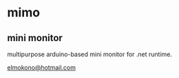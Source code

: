 # mimo
mini monitor
-----------------------------------

multipurpose arduino-based mini monitor for .net runtime.

elmokono@hotmail.com
